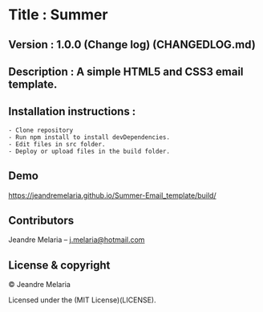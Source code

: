 # Title : Summer 

## Version : 1.0.0 (Change log) (CHANGEDLOG.md)

## Description : A simple HTML5 and CSS3 email template.

## Installation instructions : 
	- Clone repository
	- Run npm install to install devDependencies.
	- Edit files in src folder.
	- Deploy or upload files in the build folder.

## Demo 
https://jeandremelaria.github.io/Summer-Email_template/build/

## Contributors
Jeandre Melaria – j.melaria@hotmail.com

## License & copyright

&copy; Jeandre Melaria 

Licensed under the (MIT License)(LICENSE).